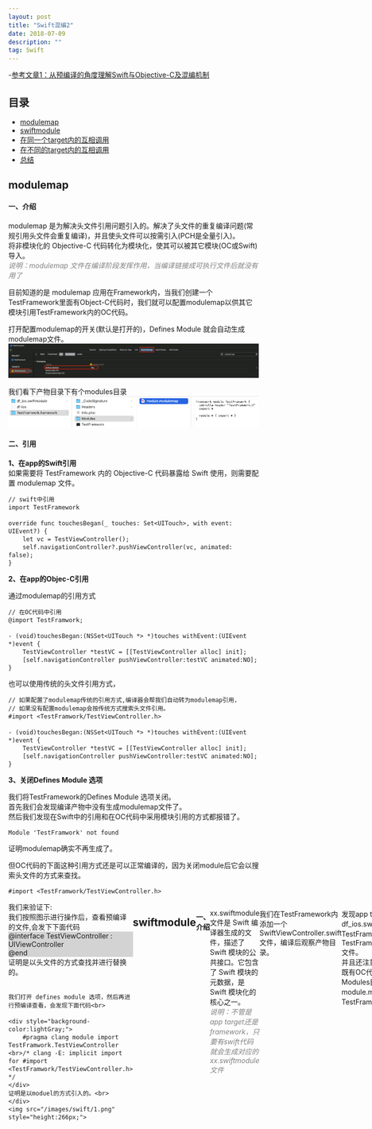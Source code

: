 ```yaml
---
layout: post
title: "Swift混编2"
date: 2018-07-09
description: ""
tag: Swift
---
```


-[参考文章1：从预编译的角度理解Swift与Objective-C及混编机制](https://tech.meituan.com/2021/02/25/swift-objective-c.html)

## 目录

* [modulemap](#content01)
* [swiftmodule](#content02)
* [在同一个target内的互相调用](#content1)
* [在不同的target内的互相调用](#content2)
* [总结](#content3)


## <a id="content01">modulemap</a>

#### **一、介绍**    

modulemap 是为解决头文件引用问题引入的。解决了头文件的重复编译问题(常规引用头文件会重复编译)，并且使头文件可以按需引入(PCH是全量引入)。            
将非模块化的 Objective-C 代码转化为模块化，使其可以被其它模块(OC或Swift)导入。    
<span style="font-size:12;font-style:italic;color:gray;">说明：modulemap 文件在编译阶段发挥作用，当编译链接成可执行文件后就没有用了</span>    


目前知道的是 modulemap 应用在Framework内，当我们创建一个TestFramework里面有Object-C代码时，我们就可以配置modulemap以供其它模块引用TestFramework内的OC代码。   

打开配置modulemap的开关(默认是打开的)，Defines Module 就会自动生成modulemap文件。             
<img src="/images/swift/swift_12.png">   

我们看下产物目录下有个modules目录    
<img src="/images/swift/swift_13.png">

#### **二、引用**   

**1、在app的Swift引用**    
如果需要将 TestFramework 内的 Objective-C 代码暴露给 Swift 使用，则需要配置 modulemap 文件。
```text
// swift中引用
import TestFramework 

override func touchesBegan(_ touches: Set<UITouch>, with event: UIEvent?) {
    let vc = TestViewController();
    self.navigationController?.pushViewController(vc, animated: false);
}
```


**2、在app的Objec-C引用**   

通过modulemap的引用方式

```text
// 在OC代码中引用    
@import TestFramwork;

- (void)touchesBegan:(NSSet<UITouch *> *)touches withEvent:(UIEvent *)event {
    TestViewController *testVC = [[TestViewController alloc] init];
    [self.navigationController pushViewController:testVC animated:NO];
}
```


也可以使用传统的头文件引用方式，
```text
// 如果配置了modulemap传统的引用方式,编译器会帮我们自动转为modulemap引用，
// 如果没有配置modulemap会按传统方式搜索头文件引用。 
#import <TestFramwork/TestViewController.h>

- (void)touchesBegan:(NSSet<UITouch *> *)touches withEvent:(UIEvent *)event {
    TestViewController *testVC = [[TestViewController alloc] init];
    [self.navigationController pushViewController:testVC animated:NO];
}
```

**3、关闭Defines Module 选项**    

我们将TestFramework的Defines Module 选项关闭。             
首先我们会发现编译产物中没有生成modulemap文件了。             
然后我们发现在Swift中的引用和在OC代码中采用模块引用的方式都报错了。            
```text
Module 'TestFramwork' not found
```
证明modulemap确实不再生成了。     

但OC代码的下面这种引用方式还是可以正常编译的，因为关闭module后它会以搜索头文件的方式来查找。          
```text
#import <TestFramwork/TestViewController.h>
```



<div style="display:flex; justify-content:space-around; flex-direction:row;">
    <div>
    我们来验证下:<br>
    我们按照图示进行操作后，查看预编译的文件,会发下下面代码<br>
    <div style="background-color:lightGray;">
        @interface TestViewController : UIViewController<br>
        @end
    </div>
    证明是以头文件的方式查找并进行替换的。<br><br>   

    我们打开 defines module 选项，然后再进行预编译查看，会发现下面代码<br>

    <div style="background-color:lightGray;">
        #pragma clang module import TestFramwork.TestViewController <br>/* clang -E: implicit import for #import <TestFramwork/TestViewController.h> */
    </div>
    证明是以moduel的方式引入的。<br>
    </div>
    <img src="/images/swift/1.png" style="height:266px;">
</div>


## <a id="content02">swiftmodule</a>

#### **一、介绍**    

xx.swiftmodule 文件是 Swift 编译器生成的文件，描述了 Swift 模块的公共接口。它包含了 Swift 模块的元数据，是 Swift 模块化的核心之一。     
<span style="font-size:12;font-style:italic;color:gray;">说明：不管是app target还是framework，只要有swift代码就会生成对应的xx.swiftmodule文件</span>

我们在TestFramework内添加一个SwiftViewController.swift文件，编译后观察产物目录。

<div style="display:flex; justify-content:space-around; flex-direction:row;">
    <img src="/images/swift/2.png" style="height:266px;">
    <img src="/images/swift/3.png" style="height:100px;width:460px;">
</div>

发现app target内有df_ios.swiftmodule文件夹，在 TestFramework内有TestFramework.swiftmodule 文件。      
并且还注意到TestFramework内既有OC代码又有Swift代码时，Modules目录下会同时有module.modulemap文件和TestFramework.swiftmodule。      

#### **二、引用**   

**1、在app的Swift中引用**    

```text
// 引用模块
import TestFramwork

// 使用代码
let vc = SwiftViewController()
self.navigationController?.pushViewController(vc, animated: true)
```
<span style="color:red;font-weight:bold;">app中的swift代码不管是引用framework内的oc代码还是swift代码，都是通过模块的方式来引用。<br>如果关闭framework的defines module选项，那么swift引用oc代码就会失败</span>      




**2、在app的OC中引用**    

通过modulemap的引用方式
```text
@import TestFramework;

SwiftViewController *vc = [[SwiftViewController alloc] init];
[self.navigationController pushViewController:vc animated:YES];
```



## <a id="content1">在同一个target内的互相调用</a>

我们知道，每个文件的编译是独立的。<span style="color:red;">能够互相调用，就是在编译阶段能够找到对方声明的接口。</span>

#### **一、在 App target 内的互相调用**   

我们创建一个Object-C的工程：InvocationDemo

**1、OC调用OC**      
通过头文件来知道对方的声明接口      

**2、OC调用Swift**    
在 App target 中如果有OC和swift的代码混编，编译时会生成一个ProjectName-swift.h的文件    
<span style="font-size:12; font-style:italic;color:grey;">提示：要了解ProjectName-swift.h文件是如何生成的，在参考文章1中有讲述</span>
```text
// swift中被@objc修饰的类和方法，会以OC声明的方式放在这个文件
InvocationDemo-Swift.h

// oc调用swift时只需要引用这个头文件就可以
#import "InvocationDemo-Swift.h"
```
这个头文件是编译器过程中自动生成的不需要手动生成，如果需要手动添加，该文件的位置如下：
```text
// xx.noindex是存放中间代码的  
/Users/YourUsername/Library/Developer/Xcode/DerivedData/YourProjectName-*/Build/Intermediates.noindex
/YourLibraryName.build/Debug-iphoneos/YourLibraryName.build/Objects-normal/arm64/YourLibraryName-Swift.h
```
InvocationDemo-Swift.h就是声明的接口文件       

**3、Swift调用OC**    
在 InvocatoionDemo 这个 App target 中创建一个SwiftViewController.swift文件，系统会提示创建一个桥接头文件       
<span style="color:grey;font-size:12; font-style:italic;">提示：如果工程是swift工程，那么在创建Object-C文件时同样会提示创建桥接头文件</span>          
```text
// swift调用oc需要用到这个文件
InvocationDemo-Bridging-Header.h

// 将OC代码的头文件放到这个文件内，swift代码就可以调用oc代码了
#import "OCPerson.h"
```

InvocationDemo-Bridging-Header.h 就是声明的接口文件    

**4、Swift 调用 Swift**   

**(1)在参考文章1的 第一步 - 如何寻找 Target 内部的 Swift 方法声明 章节有说明**    

Swift没有头文件，意味着，编译器会进行额外的操作来查找接口定义并需要持续关注接口的变化！    

Swiftc 编译的时候，会将相同 Target 里的其他 Swift 文件进行一次解析，用来检查其中与被编译文件关联的接口部分是否符合预期。

每编译一个文件，就需要将当前 Target 里的其余文件当做接口



**(2)添加了swift文件后，在编译产物中会看到多出了一个InvocationDemo.swiftmodule文件**    
```text
// Swift没有头文件，这个文件的作用是提供 Swift 模块的接口描述，用于swift模块之间(不是模块内部)的互相调用  
InvocationDemo.swiftmodule
```
InvocationDemo-Swift.h文件是在InvocationDemo.swiftmodule文件的基础上生成的。     
也就是说先有swiftmodule文件再有-swift.h文件        

<span style="color:grey;font-size:12;font-style:italic;">xy:在target内部，swift之间的相互调用不是通过InvocationDemo.swiftmodule文件找到对方的。swiftmodule文件是在编译完每个swift文件之后生成的，这在参考文章1中有相关的说明。下面的编译顺序也能说明这个问题</span>
<img src="/images/swift/swift_5.png">


<span style="color:red;font-weight:bold;">在 app target 内总结</span>     
(1)Swift调用OC：InvocationDemo-Bridging-Header.h 添加swift文件时会提示创建        
(2)OC调用Swift：InvocationDemo-Swift.h 该文件是编译过程中自动生成的不需要手动创建          
(3)OC调用OC：头文件     
(4)Swift调用Swift：被编译swift文件将其它swift文件当做接口文件     
<span style="color:gray;font-style:italic;">当我们创建一个Swift工程时，在工程内进行混编也是一样的道理。</span>    



#### **二、在 library 内的互相调用**

library 内允许创建 OCLibrary-Bridging-Header.h 桥接头文件,所以 library 内 OC 和 Swift 代码的调用,跟在 App target 内并无区别

(1)Swift调用OC：InvocationDemo-Bridging-Header.h 添加swift文件时会提示创建        
(2)OC调用Swift：InvocationDemo-Swift.h 该文件是编译过程中自动生成的不需要手动创建          
(3)OC调用OC：头文件     
(4)Swift调用Swift：被编译swift文件将其它swift文件当做接口文件

同样在编译产物里也能看到<span style="color:red;font-weight:bold;">OCLibrary.swiftmodule</span> 文件 


#### **三、在 framework 内的互相调用**
**1、如何互相调用**     
(1)Swift调用OC：不同于上面两种情形     
(2)OC调用Swift：InvocationDemo-Swift.h 该文件是编译过程中自动生成的不需要手动创建          
(3)OC调用OC：头文件     
(4)Swift调用Swift：被编译swift文件将其它swift文件当做接口文件

不管是动态还是静态framework，我们在添加swift文件时不会再提示创建 Projectname-Bridging-Header.h文件   
<span style="color:red;">framework内不允许使用桥接头文件</span>              

**2、那么我们Swift代码如何调用OC代码呢？**     

framework在构建时会生成modulemap文件，我们将OC的头文件放在modulemap里，就可以被swift引用到     
<span style="font-size:10px; font-style:italic; color:grey;">提示：在参考文章1中 第二步 - 如何找到 Objective-C 组件里的方法声明 章节里有说明：Swift 编译器将 Clang 的大部分功能包含在其自身的代码中，这就使得我们能够以 Module 的形式，直接引用 Objective-C 的代码</span>

我们查看产物里的modulemap发现SwiftFramework.h文件是modulemap文件的伞文件
```text
framework module SwiftFramework {
  umbrella header "SwiftFramework.h"
  export *

  module * { export * }
}

module SwiftFramework.Swift {
  header "SwiftFramework-Swift.h"
  requires objc
}
```

所以我们将oc的头文件放在伞文件下就可以了    
```text
#import <Foundation/Foundation.h>

//! Project version number for SwiftFramework.
FOUNDATION_EXPORT double SwiftFrameworkVersionNumber;

//! Project version string for SwiftFramework.
FOUNDATION_EXPORT const unsigned char SwiftFrameworkVersionString[];

// In this header, you should import all the public headers of your framework using statements like #import <SwiftFramework/PublicHeader.h>


// 需要用这种方式
#import <SwiftFramework/SwiftFrameOCPerson.h>


```

**3、不要暴露Swift代码给外部模块，但又能让内部的oc代码调用该如何做？**        
在Framework内要想swif代码在ProjectName-Swift.h文件内生成声明，需要objc和public两个条件修饰     
这样swift代码就会暴露给外部，如果我只是在Framework内部的OC代码调用Swift而不暴露该怎么操作？       
我们先写上@objc和public，让编译器自动生成声明代码      
```text
// 指定具体的tag:SwiftFramePerson,以方便关联
@objc(SwiftFramePerson)
public class SwiftFramePerson: NSObject {
    @objc
    public func test(){
        print("this is SwiftFramePerson test function")
    }
}
```

将生成的编译代码拷贝出来
```text
SWIFT_CLASS_NAMED("SwiftFramePerson")
@interface SwiftFramePerson : NSObject
- (void)test;
- (nonnull instancetype)init OBJC_DESIGNATED_INITIALIZER;
@end
```


这个时候我们就可以去掉public了或者改为internal，在模块外部就不会被访问到。      
将拷贝出来的声明代码，放到我们需要调用Swift代码的xxx.m文件内即可。      
```text
#import "SwiftFrameOCViewController.h"

// 这个文件很重要，SWIFT_CLASS_NAMED宏定义就在这个文件内
#import <SwiftFramework/SwiftFramework-Swift.h>

SWIFT_CLASS_NAMED("SwiftFramePerson")
@interface SwiftFramePerson : NSObject
- (void)test;
- (nonnull instancetype)init OBJC_DESIGNATED_INITIALIZER;
@end


@interface SwiftFrameOCViewController ()

@end

@implementation SwiftFrameOCViewController

- (void)viewDidLoad {
    [super viewDidLoad];
    SwiftFramePerson *person = [[SwiftFramePerson alloc] init];
    [person test];
}

```

协议也是类似的方式：   
```text
@objc(AnimalProtocol)
public protocol Animal {
    init()
    func walk(withStep: Int)
}
```
拷贝出来后，去掉public或者改为internal  
```text
SWIFT_PROTOCOL_NAMED("Animal")
@protocol AnimalProtocol
- (nonnull instancetype)init;
- (void)walkWithStep:(NSInteger)withStep;
@end
```


**4、不要暴露OC代码给外部模块，但又能让内部的Swift代码调用该如何做？**

在内部swift代码要想调用oc代码，那么oc代码需要放到伞文件内，这样也就暴露给了外部，该如何避免呢？    
我们可以通过协议的方式        

(1)我们先定义一个协议和创建一个swift类

```text
// 协议作为swift和oc沟通的桥梁  
@objc(PersonProtocol)
public protocol Person {
    init()
    func test()->Void
}


@objc
public class SwiftFrameViewController: UIViewController {
    
    // 注册一个实现了协议的类对象
    private static var PersonType:Person.Type?
    @objc
    public static func registerPersonType(type:Person.Type) {
        PersonType = type
    }

    // 用注册的类对象生成实例对象，这样就不用显示的去引用oc的头文件
    private static func createPerson()->Person? {
        return PersonType?.init()
    }
    
    public override func viewDidLoad() {
        super.viewDidLoad()
        let p: Person? = SwiftFrameViewController.createPerson()
        p?.test()
    }
}
```

(2)在OC的Person类加载的时候进行注册

```text
#import "Person.h"
//协议和SwiftFrameViewController的声明都在这个文件内
#import <SwiftFramework/SwiftFramework-Swift.h>

@interface Person ()<PersonProtocol>

@end

@implementation Person

+(void)load {
    //将Person的类对象传递过去
    [SwiftFrameViewController registerPersonTypeWithType:[self class]];
}

-(void)test{
    NSLog(@"Person test");
}
```

(3)升级改造     
虽然上述方法不会暴露Person给外部模块了，但会将协议和注册的方法暴露给外部模块，这也是我们不愿意看到的。      
<span style="color:gray;font-size:12px;font-style:italic;">提示：我们是否可以按照上一章节提到的方式，将协议和注册的方法限制在模块内呢？答案是不行，因为SwiftFrameViewController是public修饰，如果协议不用public修饰就会报错。另外SwiftFrameViewController是公开的，我们也没办法单独的将注册方法搞成只在模块内访问。</span>

**我们抽出一个Swift中间类，作为swift和OC的桥梁**

这个中间类，1需要能帮助SwiftFrameViewController创建遵守协议的实例，2需要让oc将自己的类对象传递过来。 3自己不能暴露给外部模块    

中间类PersonManager.swift代码如下
```text
import UIKit

@objc(PersonProtocol)
internal protocol Person {
    init()
    func test()->Void
}


@objc(PersonManager)
internal class PersonManager: NSObject {
    private static var PersonType:Person.Type?
    
    @objc
    static func registerPersonType(type:Person.Type) {
        PersonType = type
    }

    static func createPerson()->Person? {
        return PersonType?.init()
    }
}
```

改造后的Person.m内代码如下
```text
#import "Person.h"
//协议和SwiftFrameViewController的声明都在这个文件内
#import <SwiftFramework/SwiftFramework-Swift.h>

SWIFT_PROTOCOL_NAMED("Person")
@protocol PersonProtocol
- (nonnull instancetype)init;
- (void)test;
@end


SWIFT_CLASS_NAMED("PersonManager")
@interface PersonManager : NSObject
+ (void)registerPersonTypeWithType:(Class <PersonProtocol> _Nonnull)type;
- (nonnull instancetype)init OBJC_DESIGNATED_INITIALIZER;
@end


@interface Person ()<PersonProtocol>

@end

@implementation Person
+(void)load {
    [PersonManager registerPersonTypeWithType:[self class]];
}

-(void)test{
    NSLog(@"Person test");
}

@end
```

改造后的SwiftFrameViewController.swift代码如下   
```text
@objc
public class SwiftFrameViewController: UIViewController {
    public override func viewDidLoad() {
        super.viewDidLoad()
        let p: Person? = PersonManager.createPerson()
        p?.test()
    }
}
```

<span style="color:red;font-weight:bold;font-size:12px;font-style:italic;">注意：在创建demo演示过程中，Framework中的Person的load方法不调用，始终找不到原因。后来才知道Framework内没有被直接使用的类不会被加载进二进制文件内，需要给链接器配置-ObjC才可以，参考OC的Other Linker Flags这篇文章</span>
<a href="http://127.0.0.1:8888/1857.html">Other Linker Flags</a>

## <a id="content2">在不同的target内的互相调用</a>

#### **一、App target 使用 framework**    

**1、app target 中的 swift 代码 调用 framework中的 swift 代码**   

能调用的关键是framework库中的SwiftFramework.swiftmodule文件

在 app target -> build phases -> link binary with libraries 中，正确添加framework     
<span style="color:red;font-size:12;font-style:italic">注意：如果是动态framework，需要embed，否则在启动的时候无法加载动态库</span>

在 app target 的 swift 代码中添加自定义模块的引用    
<span style="color:grey;font-size:12;font-style:italic">说明：swift中 import 的作用是引入其它模块</span>

```text
import SwiftFramework
```

接下来就可以调用framework内的swift代码了    
<span style="color:red;font-size:12;font-style:italic">注意： SwiftFrameViewController 类需要是 public 否则不会暴露给其它模块</span>

```text
    @objc
    func jumpHandle(button:UIButton){
        let vc = SwiftFrameViewController()
        self.navigationController?.pushViewController(vc, animated: true)
    }
```

**2、app target 中的 oc 代码 调用 framework中的 swift 代码**

（1）oc代码调用swift代码，需要SwiftFramework-Swift.h文件         
（2）SwiftFramework不会自动生成SwiftFramework-Swift.h文件，需要在<span style="color:red;"> Build Settings -> Install Generated Header </span>的开关打开，打开后在产物里才会有这个文件   
<span style="color:red;">（3）被oc调用的swift代码需要添加@objc标识，只有添加了@objc标识的代码的声明才会出现在SwiftFramework-Swift.h里</span>    
```text
import UIKit

@objc
public class SwiftFrameViewController: UIViewController {
    public override func viewDidLoad() {
        super.viewDidLoad()
        self.title = "SwiftFrameViewController"
    }
}
```

在 app target 的 oc 代码中调用  
```text
#import <SwiftFramework/SwiftFramework-Swift.h>

...

-(void)jumpHandle:(UIButton*)jumpBtn {
    UIViewController * vc = [[SwiftFrameViewController alloc] init];
    [self.navigationController pushViewController:vc animated:YES];
}
```

**3、app target 中的 swift 代码 调用 framework中的 oc 代码**    
为了能在外部访问，我们将 SwiftFramework 中的 SwiftFrameOCViewController.h 头文件 拖入到 Build Phases -> Headers -> public     
这时候编译会报错：   
<img src="/images/swift/swift_4.png">
<span style="font-style:italic;font-size:12;color:grey;">xy:我们在 app target 中使用 framework时，会优先通过modulemap来寻找头文件的信息，所以暴露给外部的头文件需要添加到伞文件，信息才会被modulemap管理。从这一方面看苹果也是在主推modulemap</span>

我们知道framework的伞文件就是 SwiftFramework.h, 所以将SwiftFrameOCViewController.h文件添加到该文件中   
```text
#import <Foundation/Foundation.h>

//! Project version number for SwiftFramework.
FOUNDATION_EXPORT double SwiftFrameworkVersionNumber;

//! Project version string for SwiftFramework.
FOUNDATION_EXPORT const unsigned char SwiftFrameworkVersionString[];

#import <SwiftFramework/SwiftFrameOCViewController.h>
```

在 app target 中的 swift 代码中调用
```text
import SwiftFramework

...

@objc
func jumpHandle(button:UIButton){
    let vc = SwiftFrameOCViewController()
    self.navigationController?.pushViewController(vc, animated: true)
}
```

<span style="font-style:italic;font-size:12;color:grey;">xy:我们手动将SwiftFramework中的module.modulemap文件移走，app target照样能正常运行，所以起作用的还是SwiftFramework.swiftmodule.猜测SwiftFramework在编译过程中将SwiftFrameOCViewController.h头文件信息以某种方式打包进了SwiftFramework.swiftmodule文件内</span>

**根据前面的相关讲解，我们其实还有一种方式让 app target 中的 swift 代码 调用到 framework中的 oc 代码**

将#import <SwiftFramework/SwiftFrameOCViewController.h>放在 app target 内的 桥接头文件内
```text
// app target 的 桥接头文件
InvocationDemo-Bridging-Header.h

内容如下：
<SwiftFramework/SwiftFrameOCViewController.h>
```
这样app target 中的 swift 代码 不需要import模块就可以直接调用  
```text
@objc
func jumpHandle(button:UIButton){
    let vc = SwiftFrameOCViewController()
    self.navigationController?.pushViewController(vc, animated: true)
}
```

**4、app target 中的 oc 代码 调用 framework中的 oc 代码**

(1)通过传统方式引入
```text
#import <SwiftFramework/SwiftFrameOCViewController.h>

...

-(void)jumpHandle:(UIButton*)jumpBtn {
    SwiftFrameOCViewController * vc = [[SwiftFrameOCViewController alloc] init];
    [self.navigationController pushViewController:vc animated:YES];
}
```

(2)通过module方式引入

```text
// 引入整个模块
//@import SwiftFramework;

// 只引入需要的子模块
@import SwiftFramework.SwiftFrameOCViewController;


...

-(void)jumpHandle:(UIButton*)jumpBtn {
    SwiftFrameOCViewController * vc = [[SwiftFrameOCViewController alloc] init];
    [self.navigationController pushViewController:vc animated:YES];
}
```
(3)做个小实验  
我们手动将SwiftFramework中的module.modulemap文件移走，会发现 @import SwiftFramework; 的这种方式会报错：    
Module 'SwiftFramework' not found        
所以模块引入是依赖module.modulemap的     

另外从文章顶部列出的参考文章中我们得知：#import <SwiftFramework/SwiftFrameOCViewController.h> 这种方式编译器会帮我们转为 @import SwiftFramework 的方式     
优先从module中寻找头文件信息，只有找不到时才会去搜索头文件         

通过这种方式#import <SwiftFramework/SwiftFrameOCViewController.h> 引入，然后预编译下.m文件看看是哪种方式引入的。（modulemap的方式引入）      
删除framework内的modulemap文件，再预编译看看是哪种方式引入的。（头文件的方式引入）    


#### **二、App target 使用 Library**

Library不像framework内部可以包含资源文件，比如headers目录和module相关的文件。它是一个xx.a的纯二进制格式的文件。     
不过在产物目录里 OCLibrary target 会将头文件放在一个include文件夹内（注意：只有在Build Phases - Copy Files中添加的文件才会被拷贝到include目录下）    

<img src="/images/swift/swift_6.png">

我们在app target 的build setting 内设置好 Header Search Paths 和 Libary Search Path就可以引用库中的OC代码了    
<span style="color:gray;font-style:italic;">提示：头文件的路径设置，设置到include和设置到OCLibary引用时是有区别的</span>   
<span style="color:gray;font-style:italic;">设置到include：import <OCLibrary/OCLibOCPerson.h>这样引用更规范</span>        
<span style="color:gray;font-style:italic;">设置到OCLibary：import "OCLibOCPerson.h"这样引用不能知道是库的头文件</span>      

<img src="/images/swift/swift_7.png">


1、OC调用OC：头文件   
2、Swift调用OC：将头文件放到 app target 内的 桥接头文件内供swift调用    

**那么 APP target 中的 OC代码如何调用 OCLibrary target 内的 Swift代码呢？**     

我们打开 OCLibrary 中 build setting -> install generated header 的开关，仍然没有帮我们生成 OCLibrary-Swift.h 头文件     
那么我们去上面提到的中间产物目录中将这个头文件自己考出来放到我们存放头文件的目录即可 

3、OC调用Swift：通过 <OCLibrary/OCLibrary-Swift.h>      


**那么 APP target 中的 Swift代码如何调用 OCLibrary target 内的 Swift代码呢？**

我们注意到OCLibrary target 的产物目录里有一个 OCLibrary.swiftmodule文件     
我们在 APP target 的 build setting 中 搜索 search path 按照下面配置     
将 OCLibrary.swiftmodule 配置给 swift 的编译器    
<img src="/images/swift/swift_8.png">

然后我们就可以以模块的形式使用swift代码了   
<img src="/images/swift/swift_9.png">

**思考**  
我们看到上面有一个警告   
<span style="color:gray;font-style:italic;">Implicit import of bridging header 'OCLibrary-Bridging-Header.h' via module 'OCLibrary' is deprecated and will be removed in a later version of Swift<br>通过模块'OCLibrary'隐式导入桥接头'OCLibrary- bridging - header .h'已被弃用，并将在Swift的后续版本中删除</span>    
出现这个警告的原因，是因为我们的OCLibrary中有 OCLibrary-Bridging-Header.h造成，但是我们不用这个头文件，那么在OCLibrary内部swift代码就没法调用OC代码    
所以我们能不能参考Framework，创建一个module.modulemap文件，配置给swift编译器，达到swift调用oc的目的，尝试了下将自定义的module.modulemap文件配置到 Swift Compiler-Search Paths - Import Paths没有成功。  可以再探索探索        


## <a id="content3">总结</a>

#### **一、几个重要的文件**      
1、ProjectName-Swift.h      
2、ProjectName-Bridging-Header.h   
3、module.modulemap    
4、ProjectName.swiftmodule     


#### **二、几个重要的编译配置项**    
**1、clang相关**     
enable modules：开启使用modulemap         
module map file:配置自定义的modulemap文件       
private module map file:       

**2、SwiftC相关**    
install generated Header:打开后会生成ProjectName-Swift.h     
import paths:配置project.swiftmodule     

#### **三、存在的问题**   

**1、问题一**       
在Framework或者Library内部swift代码要想被oc调用，权限需要是 public 才会在 projectName-swift.h文件中生成相关的声明。          
但这样就会带来一个问题：就是swift代码也会暴露给模块外部使用      


**2、问题二**     
在Framework内部，oc代码要想被swift代码调用，需要将oc代码的头文件声明放在伞文件内，但放在伞文件内需将oc的头文件放在 Build Phases - Headers - Public内      
但这样就会带来一个问题：oc的头文件就会暴露给外部     



----------
>  行者常至，为者常成！
